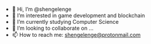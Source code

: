 - 👋 Hi, I’m @shengelenge
- 👀 I’m interested in game development and blockchain
- 🌱 I’m currently studying Computer Science
- 💞️ I’m looking to collaborate on ...
- 📫 How to reach me: shengelenge@protonmail.com

<!---
shengelenge/shengelenge is a ✨ special ✨ repository because its `README.md` (this file) appears on your GitHub profile.
You can click the Preview link to take a look at your changes.
--->
